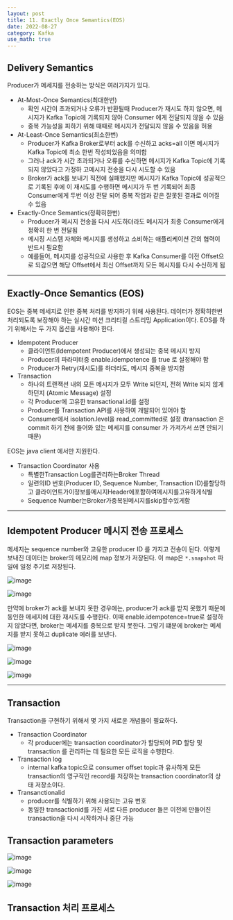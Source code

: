 ```yaml
---
layout: post
title: 11. Exactly Once Semantics(EOS)
date: 2022-08-27
category: Kafka
use_math: true
---
```



## Delivery Semantics

Producer가 메세지를 전송하는 방식은 여러가지가 있다. 

- At-Most-Once Semantics(최대한번)
  - 확인 시간이 초과되거나 오류가 반환될때 Producer가 재시도 하지 않으면, 메시지가 Kafka Topic에 기록되지 않아 Consumer 에게 전달되지 않을 수 있음
  - 중복 가능성을 피하기 위해 때때로 메시지가 전달되지 않을 수 있음을 허용
- At-Least-Once Semantics(최소한번)
  - Producer가 Kafka Broker로부터 ack를 수신하고 acks=all 이면 메시지가 Kafka Topic에 최소 한번 작성되었음을 의미함
  - 그러나 ack가 시간 초과되거나 오류를 수신하면 메시지가 Kafka Topic에 기록되지 않았다고 가정하 고메시지 전송을 다시 시도할 수 있음
  - Broker가 ack를 보내기 직전에 실패했지만 메시지가 Kafka Topic에 성공적으로 기록된 후에 이 재시도를 수행하면 메시지가 두 번 기록되어 최종 Consumer에게 두번 이상 전달 되어 중복 작업과 같은 잘못된 결과로 이어질 수 있음
- Exactly-Once Semantics(정확히한번)
  - Producer가 메시지 전송을 다시 시도하더라도 메시지가 최종 Consumer에게 정확히 한 번 전달됨
  - 메시징 시스템 자체와 메시지를 생성하고 소비하는 애플리케이션 간의 협력이 반드시 필요함
  - 예를들어, 메시지를 성공적으로 사용한 후 Kafka Consumer를 이전 Offset으로 되감으면 해당 Offset에서 최신 Offset까지 모든 메시지를 다시 수신하게 됨

---

## Exactly-Once Semantics (EOS)

EOS는 중복 메세지로 인한 중복 처리를 방지하기 위해 사용된다. 데이터가 정확히한번 처리되도록 보장해야 하는 실시간 미션 크리티컬 스트리밍 Application이다. EOS를 하기 위해서는 두 가지 옵션을 사용해야 한다. 

- Idempotent Producer
  - 클라이언트(Idempotent Producer)에서 생성되는 중복 메시지 방지
  - Producer의 파라미터중 enable.idempotence 를 true 로 설정해야 함
  - Producer가 Retry(재시도)를 하더라도, 메시지 중복을 방지함
- Transaction
  -  하나의 트랜잭션 내의 모든 메시지가 모두 Write 되던지, 전혀 Write 되지 않게 하던지 (Atomic Message) 설정
  -  각 Producer에 고유한 transactional.id를 설정
  -  Producer를 Transaction API를 사용하여 개발되어 있어야 함
  -  Consumer에서 isolation.level을 read_committed로 설정 (transaction 은 commit 하기 전에 들어와 있는 메세지를 consumer 가 가져가서 쓰면 안되기 때문)  

EOS는 java client 에서만 지원한다. 

- Transaction Coordinator 사용
  -  특별한Transaction Log를관리하는Broker Thread
  - 일련의ID 번호(Producer ID, Sequence Number, Transaction ID)를할당하고 클라이언트가이정보를메시지Header에포함하여메시지를고유하게식별
  - Sequence Number는Broker가중복된메시지를skip할수있게함

---

## Idempotent Producer 메시지 전송 프로세스

메세지는 sequence number와 고유한 producer ID 를 가지고 전송이 된다. 이렇게 보내진 데이터는 broker의 메모리에 map 정보가 저장된다. 이 map은 `*.snapshot` 파일에 일정 주기로 저장된다. 

![image](https://user-images.githubusercontent.com/61526722/187023380-88e8570e-5748-4f3f-86af-fbeadf3df64b.png)

![image](https://user-images.githubusercontent.com/61526722/187023383-e10d2476-3863-4189-8671-3909ebbab369.png)


만약에 broker가 ack를 보내지 못한 경우에는, producer가 ack를 받지 못했기 때문에 동인한 메세지에 대한 재시도를 수행한다. 이때 enable.idempotence=true로 설정하지 않았다면, broker는 메세지를 중복으로 받지 못한다. 그렇기 떄문에 broker는 메세지를 받지 못하고 duplicate 에러를 보낸다. 

![image](https://user-images.githubusercontent.com/61526722/187023438-c1abaa1c-94a2-4ceb-a76b-b7ff8a30b784.png)


![image](https://user-images.githubusercontent.com/61526722/187023443-c35ab819-625b-40d1-93b6-44c5b0374d56.png)


![image](https://user-images.githubusercontent.com/61526722/187023451-bb1d59ab-5c23-4f56-b645-fa61449473d1.png)

---

## Transaction

Transaction을 구현하기 위해서 몇 가지 새로운 개념들이 필요하다. 

- Transaction Coordinator
  - 각 producer에는 transaction coordinator가 할당되어 PID 할당 및 transaction 를 관리하는 데 필요한 모든 로직을 수행한다. 
- Transaction log
  - internal kafka topic으로 consumer offset topic과 유사하게 모든 transaction의 영구적인 record를 저장하는 transaction coordinator의 상태 저장소이다. 
- Transanctionalid
  - producer를 식별하기 위해 사용되는 고유 번호 
  - 동일한 transactionid를 가진 서로 다른 producer 들은 이전에 만들어진 transaction을 다시 시작하거나 중단 가능 

## Transaction parameters 

![image](https://user-images.githubusercontent.com/61526722/187023675-be3fa370-5ba0-4c68-9517-7a7585974abb.png)

![image](https://user-images.githubusercontent.com/61526722/187023684-8a875e8a-c680-4b52-8dd9-1f19587ec068.png)

![image](https://user-images.githubusercontent.com/61526722/187023690-e51f1e47-55bf-4184-95f6-6306a0a70248.png)


## Transaction 처리 프로세스






